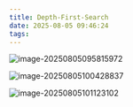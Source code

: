 ```yaml
---
title: Depth-First-Search
date: 2025-08-05 09:46:24
tags:
---
```


![image-20250805095815972](image-20250805095815972.png)

![image-20250805100428837](image-20250805100428837.png)

![image-20250805101123102](image-20250805101123102.png)

